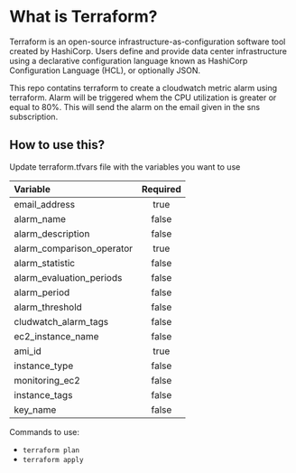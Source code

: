 # What is Terraform?

Terraform is an open-source infrastructure-as-configuration software tool created by HashiCorp. Users define and provide data center infrastructure using a declarative configuration language known as HashiCorp Configuration Language (HCL), or optionally JSON.

This repo contatins terraform to create a cloudwatch metric alarm using terraform. Alarm will be triggered whem the CPU utilization is greater or equal to 80%.
This will send the alarm on the email given in the sns subscription.

## How to use this?

Update terraform.tfvars file with the variables you want to use

| Variable | Required |
| :-- | :--: |
| email_address | true |
| alarm_name | false |
| alarm_description | false |
| alarm_comparison_operator | true |
| alarm_statistic | false |
| alarm_evaluation_periods | false |
| alarm_period | false |
| alarm_threshold | false |
| cludwatch_alarm_tags | false |
| ec2_instance_name | false |
| ami_id | true |
| instance_type | false |
| monitoring_ec2 | false |
| instance_tags | false |
| key_name | false |

Commands to use:
- `terraform plan`
- `terraform apply`